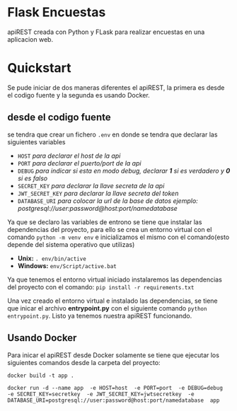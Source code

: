 # Flask Encuestas
apiREST creada con Python y FLask para realizar encuestas en una aplicacion web.

# Quickstart
Se pude iniciar de dos maneras diferentes el apiREST, la primera es desde el codigo fuente y la segunda es usando Docker.

## desde el codigo fuente
se tendra que crear un fichero ``.env`` en donde se tendra que declarar las siguientes variables
- ``HOST`` _para declarar el host de la api_
- ``PORT`` _para declarar el puerto/port de la api_
- ``DEBUG`` _para indicar si esta en modo debug, declarar **1** si es verdadero y **0**  si es falso_
- ``SECRET_KEY`` _para declarar la llave secreta de la api_
- ``JWT_SECRET_KEY`` _para declarar la llave secreta del token_
- ``DATABASE_URI`` _para colocar la url de la base de datos ejemplo: postgresql://user:password@host:port/namedatabase_

Ya que se declaro las variables de entrono se tiene que instalar las dependencias del proyecto, para ello se crea un entorno virtual con el comando ``python -m venv env`` e inicializamos el mismo con el comando(esto depende del sistema operativo que utilizas)

- **Unix:** ``. env/bin/active``
- **Windows:** ``env/Script/active.bat``

Ya que tenemos el entorno virtual iniciado instalaremos las dependencias del proyecto con el comando:
``pip install -r requirements.txt``

Una vez creado el entorno virtual e instalado las dependencias, se tiene que inicar el archivo **entrypoint.py** con el siguiente comando ``python entrypoint.py``. Listo ya tenemos nuestra apiREST funcionando.

## Usando Docker
Para inicar el apiREST desde Docker solamente se tiene que ejecutar los siguientes comandos desde la carpeta del proyecto: 

``docker build -t app .``

``docker run -d
    --name app 
    -e HOST=host 
    -e PORT=port 
    -e DEBUG=debug 
    -e SECRET_KEY=secretkey 
    -e JWT_SECRET_KEY=jwtsecretkey 
    -e DATABASE_URI=postgresql://user:password@host:port/namedatabase 
    app
    ``